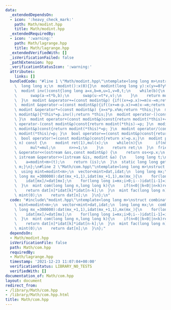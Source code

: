 ```yaml
---
data:
  _extendedDependsOn:
  - icon: ':heavy_check_mark:'
    path: Math/modint.hpp
    title: Math/modint.hpp
  _extendedRequiredBy:
  - icon: ':warning:'
    path: Math/lagrange.hpp
    title: Math/lagrange.hpp
  _extendedVerifiedWith: []
  _isVerificationFailed: false
  _pathExtension: hpp
  _verificationStatusIcon: ':warning:'
  attributes:
    links: []
  bundledCode: "#line 1 \"Math/modint.hpp\"\ntemplate<long long m>\nstruct modint{\n\
    \  long long x;\n  modint():x(0){}\n  modint(long long y):x(y>=0?y%m:(m-(-y)%m)%m){}\n\
    \  modint inv()const{long long a=x,b=m,u=1,v=0,t;\n    while(b){\n      t=a/b;\n\
    \      swap(a-=t*b,b);\n      swap(u-=t*v,v);\n    }\n    return modint(u);\n\
    \  }\n  modint &operator+=(const modint&p) {if((x+=p.x)>=m)x-=m;return *this;}\n\
    \  modint &operator-=(const modint&p){if((x+=m-p.x)>=m)x-=m;return *this;}\n \
    \ modint &operator*=(const modint&p) {x=x*p.x%m;return *this;}\n  modint &operator/=(const\
    \ modint&p){*this*=p.inv();return *this;}\n  modint operator-()const{return modint(-x);\
    \ }\n  modint operator+(const modint&p)const{return modint(*this)+=p; }\n  modint\
    \ operator-(const modint&p)const{return modint(*this)-=p; }\n  modint operator*(const\
    \ modint&p)const{return modint(*this)*=p; }\n  modint operator/(const modint&p)const{return\
    \ modint(*this)/=p; }\n  bool operator==(const modint&p)const{return x==p.x;}\n\
    \  bool operator!=(const modint&p)const{return x!=p.x;}\n  modint pow(long long\
    \ n) const {\n    modint ret(1),mul(x);\n    while(n){\n      if(n&1)ret*=mul;\n\
    \      mul*=mul;\n      n>>=1;\n    }\n    return ret;\n  }\n  friend ostream\
    \ &operator<<(ostream &os,const modint&p) {\n    return os<<p.x;\n  }\n  friend\
    \ istream &operator>>(istream &is, modint &a) {\n    long long t;\n    is>>t;\n\
    \    a=modint<m>(t);\n    return (is);\n  }\n  static long long get_mod(){return\
    \ m;}\n};\n#line 2 \"Math/com.hpp\"\ntemplate<long long m>\nstruct combination{\n\
    \  using mint=modint<m>;\n  vector<mint>dat,idat;\n  long long mx;\n  combination(long\
    \ long mx_=300000):dat(mx_+1,1),idat(mx_+1,1),mx(mx_){\n    for(long long i=1;i<=mx;i++)dat[i]=dat[i-1]*mint(i);\n\
    \    idat[mx]/=dat[mx];\n    for(long long i=mx;i>0;i--)idat[i-1]=idat[i]*mint(i);\n\
    \  }\n  mint com(long long n,long long k){\n    if(n<0||k<0||n<k)return mint(0);\n\
    \    return dat[n]*idat[k]*idat[n-k];\n  }\n  mint fac(long long n){\n    if(n<0)return\
    \ mint(0);\n    return dat[n];\n  }\n};\n"
  code: "#include\"modint.hpp\"\ntemplate<long long m>\nstruct combination{\n  using\
    \ mint=modint<m>;\n  vector<mint>dat,idat;\n  long long mx;\n  combination(long\
    \ long mx_=300000):dat(mx_+1,1),idat(mx_+1,1),mx(mx_){\n    for(long long i=1;i<=mx;i++)dat[i]=dat[i-1]*mint(i);\n\
    \    idat[mx]/=dat[mx];\n    for(long long i=mx;i>0;i--)idat[i-1]=idat[i]*mint(i);\n\
    \  }\n  mint com(long long n,long long k){\n    if(n<0||k<0||n<k)return mint(0);\n\
    \    return dat[n]*idat[k]*idat[n-k];\n  }\n  mint fac(long long n){\n    if(n<0)return\
    \ mint(0);\n    return dat[n];\n  }\n};"
  dependsOn:
  - Math/modint.hpp
  isVerificationFile: false
  path: Math/com.hpp
  requiredBy:
  - Math/lagrange.hpp
  timestamp: '2021-12-23 11:07:04+00:00'
  verificationStatus: LIBRARY_NO_TESTS
  verifiedWith: []
documentation_of: Math/com.hpp
layout: document
redirect_from:
- /library/Math/com.hpp
- /library/Math/com.hpp.html
title: Math/com.hpp
---
```

